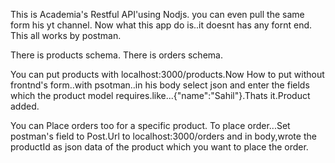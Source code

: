 <!--Sahil-->
This is Academia's Restful API'using Nodjs.
you can even pull the same form his yt channel.
Now what this app do is..it doesnt has any fornt end.
This all works by postman.

There is products schema.
There is orders schema.

You can put products with localhost:3000/products.Now How to put without frontnd's form..with psotman..in his body select json and enter the fields which the product model requires.like...{"name":"Sahil"}.Thats it.Product added.

You can Place orders too for a specific product.
To place order...Set postman's field to Post.Url to  localhost:3000/orders and in body,wrote the productId as json data of the product which you want to place the order.
